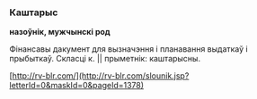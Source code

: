 ### Каштарыс
**назоўнік, мужчынскі род**

Фінансавы дакумент для вызначэння і планавання выдаткаў і прыбыткаў. Скласці к. || прыметнік: каштарысны.

<a rel="author">[http://rv-blr.com/](http://rv-blr.com/slounik.jsp?letterId=0&maskId=0&pageId=1378)</a>
